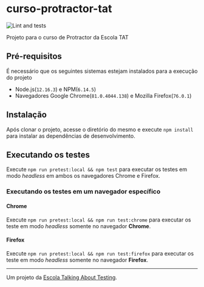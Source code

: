 # curso-protractor-tat
![Lint and tests](https://github.com/JoaoArthurDeveloper/CursoProtractor/workflows/Lint%20and%20tests/badge.svg)

Projeto para o curso de Protractor da Escola TAT

## Pré-requisitos

É necessário que os seguintes sistemas estejam instalados para a execução do projeto

- Node.js(`12.16.3`) e NPM(`6.14.5`)
- Navegadores Google Chrome(`81.0.4044.138`) e Mozilla Firefox(`76.0.1`)

## Instalação

Após clonar o projeto, acesse o diretório do mesmo e execute `npm install` para instalar as dependências de desenvolvimento.

## Executando os testes

Execute `npm run pretest:local && npm test` para executar os testes em modo _headless_ em ambos os navegadores Chrome e Firefox.

### Executando os testes em um navegador específico

#### Chrome

Execute `npm run pretest:local && npm run test:chrome` para executar os teste em modo _headless_ somente no navegador **Chrome**.

#### Firefox

Execute `npm run pretest:local && npm run test:firefox` para executar os teste em modo _headless_ somente no navegador **Firefox**.

___

Um projeto da [Escola Talking About Testing](https://talkingabouttesting.coursify.me). 
